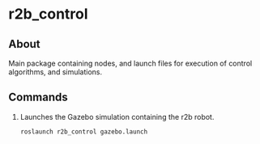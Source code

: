 # r2b_control

## About

Main package containing nodes, and launch files for execution of control algorithms, and simulations.

## Commands

1. Launches the Gazebo simulation containing the r2b robot.
    ```bash
    roslaunch r2b_control gazebo.launch
    ```